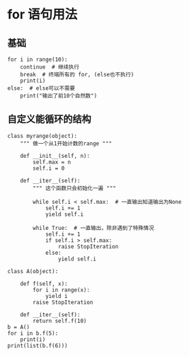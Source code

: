 # for 语句用法

## 基础
    for i in range(10):
        continue  # 继续执行
        break  # 终端所有的 for, (else也不执行)
        print(i)
    else:  # else可以不需要
        print("输出了前10个自然数")


## 自定义能循环的结构
    class myrange(object):
        """ 做一个从1开始计数的range """

        def __init__(self, n):
            self.max = n
            self.i = 0

        def __iter__(self):
            """ 这个函数只会初始化一遍 """

            while self.i < self.max:  # 一直输出知道输出为None
                self.i += 1
                yield self.i

            while True:  # 一直输出，除非遇到了特殊情况
                self.i += 1
                if self.i > self.max:
                    raise StopIteration
                else:
                    yield self.i

    class A(object):

        def f(self, x):
            for i in range(x):
                yield i
            raise StopIteration

        def __iter__(self):
            return self.f(10)
    b = A()
    for i in b.f(5):
        print(i)
    print(list(b.f(6)))
